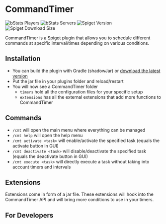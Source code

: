 # CommandTimer

![bStats Players](https://img.shields.io/bstats/players/9657?style=for-the-badge&color=green)
![bStats Servers](https://img.shields.io/bstats/servers/9657?style=for-the-badge)
![Spiget Version](https://img.shields.io/spiget/version/24141?label=published%20version&style=for-the-badge)
![Spiget Download Size](https://img.shields.io/spiget/download-size/24141?style=for-the-badge)

CommandTimer is a Spigot plugin that allows you to schedule different commands at specific interval/times depending on
various conditions.

## Installation

- You can build the plugin with Gradle (shadowJar) or [download the latest version](https://www.spigotmc.org/resources/command-timer.24141/)
- Put the jar file in your plugins folder and reload/restart
- You will now see a CommandTimer folder
    - `timers` hold all the configuration files for your specific setup
    - `extensions` has all the external extensions that add more functions to CommandTimer
  

## Commands

- `/cmt` will open the main menu where everything can be managed
- `/cmt help` will open the help menu
- `/cmt activate <task>` will enable/activate the specified task (equals the activate button in GUI)
- `/cmt deactivate <task>` will disable/deactivate the specified task (equals the deactivate button in GUI)
- `/cmt execute <task>` will directly execute a task without taking into account timers and intervals

## Extensions

Extensions come in form of a jar file. These extensions will hook into the CommandTimer API and will bring more
conditions to use in your timers.

## For Developers

